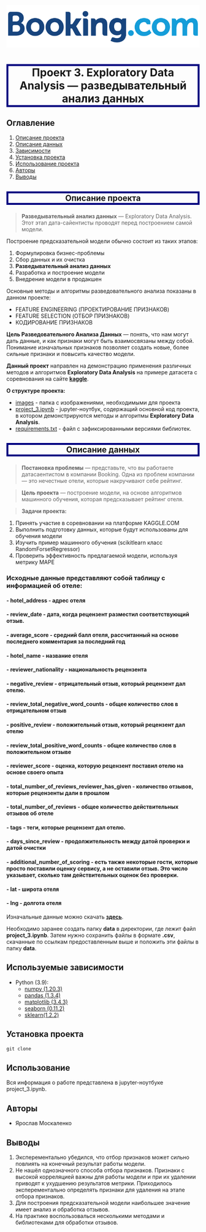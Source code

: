 <center> <img src=images/Booking.com_logo2.png> </center>


# <p style="border:5px solid Navy;text-align:center;font-size:100%;">Проект 3. Exploratory Data Analysis — разведывательный анализ данных</p>
<div class="alert alert-primary" role="alert">

##  Оглавление
1. [Описание проекта](#Описание-проекта)
2. [Описание данных](#Описание-данных)
3. [Зависимости](#Зависимости)
4. [Установка проекта](#Установка-проекта)
5. [Использование проекта](#Использование-проекта)
6. [Авторы](#Авторы)
7. [Выводы](Использование-проекта)



## <p style="border:5px solid Navy;text-align:center;font-size:100%;">Описание проекта</p>
<div class="alert alert-primary" role="alert">

> **Разведывательный анализ данных** — Exploratory Data Analysis. Этот этап дата-сайентисты проводят перед построением самой модели. 

Построение предсказательной модели обычно состоит из таких этапов: 
1. Формулировка бизнес-проблемы
2. Сбор данных и их очистка 
3. **Разведывательный анализ данных**
4. Разработка и построение модели
5. Внедрение модели в продакшен

Основные методы и алгоритмы разведовательного анализа показаны в данном проекте:
- FEATURE ENGINEERING (ПРОЕКТИРОВАНИЕ ПРИЗНАКОВ)
- FEATURE SELECTION (ОТБОР ПРИЗНАКОВ)
- КОДИРОВАНИЕ ПРИЗНАКОВ


**Цель Разведовательного Анализа Данных** — понять, что нам могут дать данные, и как признаки могут быть взаимосвязаны между собой. Понимание изначальных признаков позволяет создать новые, более сильные признаки и повысить качество модели. 



**Данный проект** направлен на демонстрацию применения различных методов и алгоритмов **Exploratory Data Analysis** на примере датасета с
соревнования на сайте **[kaggle](https://www.kaggle.com/competitions/sf-booking)**.

**О структуре проекта:**

* [images](./images) - папка с изображениями, необходимыми для проекта
* [project_3.ipynb](./data-cleaning.ipynb) - jupyter-ноутбук, содержащий основной код проекта, в котором демонстрируются методы и алгоритмы **Exploratory Data Analysis**. 
* [requirements.txt](./requirements.txt) - файл с зафиксированными версиями библиотек.



## <p style="border:5px solid Navy;text-align:center;font-size:100%;">Описание данных</p>
<div class="alert alert-primary" role="alert">

> **Постановка проблемы** — представьте, что вы работаете датасаентистом в компании Booking. Одна из проблем компании — это нечестные отели, которые накручивают себе рейтинг. 

> **Цель проекта** — построение модели, на основе алгоритмов машинного обучения, которая предсказывает рейтинг отеля.
    
> **Задачи проекта:** 
1. Принять участие в соревновании на платформе KAGGLE.COM
2. Выполнить подготовку данных, которые будут использованы для обучения модели
3. Изучить пример машинного обучения (scikitlearn класс RandomForsetRegressor)
4. Проверить эффективность предлагаемой модели, используя метрику MAPE

### Исходные данные представляют собой таблицу с информацией об отеле:

#### - **hotel_address** - адрес отеля
#### - **review_date** - дата, когда рецензент разместил соответствующий отзыв.
#### - **average_score** - средний балл отеля, рассчитанный на основе последнего комментария за последний год
#### - **hotel_name** - название отеля
#### - **reviewer_nationality** - национальность рецензента
#### - **negative_review** - отрицательный отзыв, который рецензент дал отелю.
#### - **review_total_negative_word_counts** - общее количество слов в отрицательном отзыв
#### - **positive_review** - положительный отзыв, который рецензент дал отелю
#### - **review_total_positive_word_counts** - общее количество слов в положительном отзыве
#### - **reviewer_score** - оценка, которую рецензент поставил отелю на основе своего опыта
#### - **total_number_of_reviews_reviewer_has_given** - количество отзывов, которые рецензенты дали в прошлом
#### - **total_number_of_reviews** - общее количество действительных отзывов об отеле
#### - **tags** - теги, которые рецензент дал отелю.
#### - **days_since_review** - продолжительность между датой проверки и датой очистки
#### - **additional_number_of_scoring** - есть также некоторые гости, которые просто поставили оценку сервису, а не оставили отзыв. Это число указывает, сколько там действительных оценок без проверки.
#### - **lat** - широта отеля
#### - **lng** - долгота отеля



Изначальные данные можно скачать **[здесь](https://www.kaggle.com/competitions/sf-booking/data)**.


Необходимо заранее создать папку **data** в директории, где лежит файл **project_3.ipynb**. Затем нужно сохранить файлы в формате **.csv**, скачанные по ссылкам предоставленным выше и положить эти файлы в папку **data**.


## Используемые зависимости
* Python (3.9):
    * [numpy (1.20.3)](https://numpy.org)
    * [pandas (1.3.4)](https://pandas.pydata.org)
    * [matplotlib (3.4.3)](https://matplotlib.org)
    * [seaborn (0.11.2)](https://seaborn.pydata.org)
    * [sklearn(1.2.2)](https://scikit-learn.org/stable/)
    

    

## Установка проекта

```
git clone 
```

## Использование
Вся информация о работе представлена в jupyter-ноутбуке project_3.ipynb.

## Авторы

* Ярослав Москаленко

## Выводы

1. Эксперементально убедился, что отбор признаков может сильно повлиять на конечный результат работы модели.
2. Не нашёл однозначного способа отбора признаков. Признаки с высокой корреляцией важны для работы модели и при их удалении приводят к ухудшению результатов метрики. Приходилось эксперементально определять признаки для удаления на этапе отбора признаков.
2. Для построения предсказательной модели наибольшее значение имеет анализ и обработка отзывов.
3. На практике воспользовалься несколькими методами и библиотеками для обработки отзывов.



  